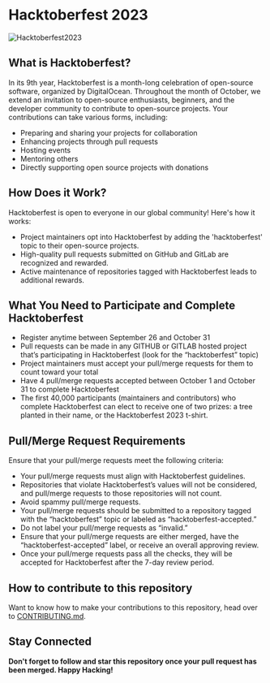 # Hacktoberfest 2023
![Hacktoberfest2023](https://pbs.twimg.com/card_img/1706660851640635392/ekbkjgsu?format=jpg&name=4096x4096)
## What is Hacktoberfest?
In its 9th year, Hacktoberfest is a month-long celebration of open-source software, organized by DigitalOcean. Throughout the month of October, we extend an invitation to open-source enthusiasts, beginners, and the developer community to contribute to open-source projects. Your contributions can take various forms, including:
- Preparing and sharing your projects for collaboration
- Enhancing projects through pull requests
- Hosting events
- Mentoring others
- Directly supporting open source projects with donations
## How Does it Work?
Hacktoberfest is open to everyone in our global community! Here's how it works:
- Project maintainers opt into Hacktoberfest by adding the 'hacktoberfest' topic to their open-source projects.
- High-quality pull requests submitted on GitHub and GitLab are recognized and rewarded.
- Active maintenance of repositories tagged with Hacktoberfest leads to additional rewards.

## What You Need to Participate and Complete Hacktoberfest
 - Register anytime between September 26 and October 31
 - Pull requests can be made in any GITHUB or GITLAB hosted project that’s participating in Hacktoberfest (look for the “hacktoberfest” topic)
 - Project maintainers must accept your pull/merge requests for them to count toward your total
 - Have 4 pull/merge requests accepted between October 1 and October 31 to complete Hacktoberfest
 - The first 40,000 participants (maintainers and contributors) who complete Hacktoberfest can elect to receive one of two prizes: a tree planted in their name, or the Hacktoberfest 2023 t-shirt.
## Pull/Merge Request Requirements
Ensure that your pull/merge requests meet the following criteria:

- Your pull/merge requests must align with Hacktoberfest guidelines.
- Repositories that violate Hacktoberfest’s values will not be considered, and pull/merge requests to those repositories will not count.
- Avoid spammy pull/merge requests.
- Your pull/merge requests should be submitted to a repository tagged with the “hacktoberfest” topic or labeled as “hacktoberfest-accepted.”
- Do not label your pull/merge requests as “invalid.”
- Ensure that your pull/merge requests are either merged, have the “hacktoberfest-accepted” label, or receive an overall approving review.
- Once your pull/merge requests pass all the checks, they will be accepted for Hacktoberfest after the 7-day review period.
## How to contribute to this repository
Want to know how to make your contributions to this repository, head over to [CONTRIBUTING.md](https://github.com/MuhammadAmas/Hacktoberfest-2023/blob/main/CONTRIBUTING.md).
## Stay Connected
**Don't forget to follow and star this repository once your pull request has been merged. Happy Hacking!**